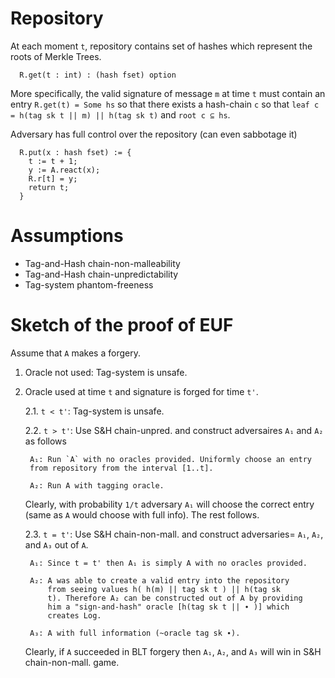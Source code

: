 
Repository
==========

At each moment `t`, repository contains set of hashes which represent the roots of Merkle Trees.

```
  R.get(t : int) : (hash fset) option 
```
More specifically, the valid signature of message `m` at time `t` must contain an entry `R.get(t) = Some hs` so that 
there exists a hash-chain `c` so that `leaf c = h(tag sk t || m) || h(tag sk t)` and `root c ⊆ hs`.

Adversary has full control over the repository (can even sabbotage it)

```
  R.put(x : hash fset) := {
    t := t + 1;
    y := A.react(x);
    R.r[t] = y;
    return t;
  }
```


Assumptions
===========

- Tag-and-Hash chain-non-malleability
- Tag-and-Hash chain-unpredictability
- Tag-system phantom-freeness


Sketch of the proof of EUF
=========================

Assume that `A` makes a forgery.

1. Oracle not used:  Tag-system is unsafe.

2. Oracle used at time `t` and signature is forged for time `t'`.

   2.1. `t < t'`: Tag-system is unsafe.

   2.2. `t > t'`: Use S&H chain-unpred. and construct adversaires `A₁` and `A₂` as follows
        
        A₁: Run `A` with no oracles provided. Uniformly choose an entry
        from repository from the interval [1..t].
  
        A₂: Run A with tagging oracle.

   Clearly, with probability `1/t` adversary `A₁` will choose the correct entry (same as
   `A` would choose with full info). The rest follows.

   2.3. `t = t'`: Use S&H chain-non-mall. and construct adversaries= `A₁`, `A₂`, and `A₃` out of `A`.

        A₁: Since t = t' then A₁ is simply A with no oracles provided.

        A₂: A was able to create a valid entry into the repository
            from seeing values h( h(m) || tag sk t ) || h(tag sk
            t). Therefore A₂ can be constructed out of A by providing
            him a "sign-and-hash" oracle [h(tag sk t || ∙ )] which
            creates Log.

        A₃: A with full information (~oracle tag sk ∙).

   Clearly, if `A` succeeded in BLT forgery then `A₁`, `A₂`, and `A₃` will win
   in  S&H chain-non-mall. game.

